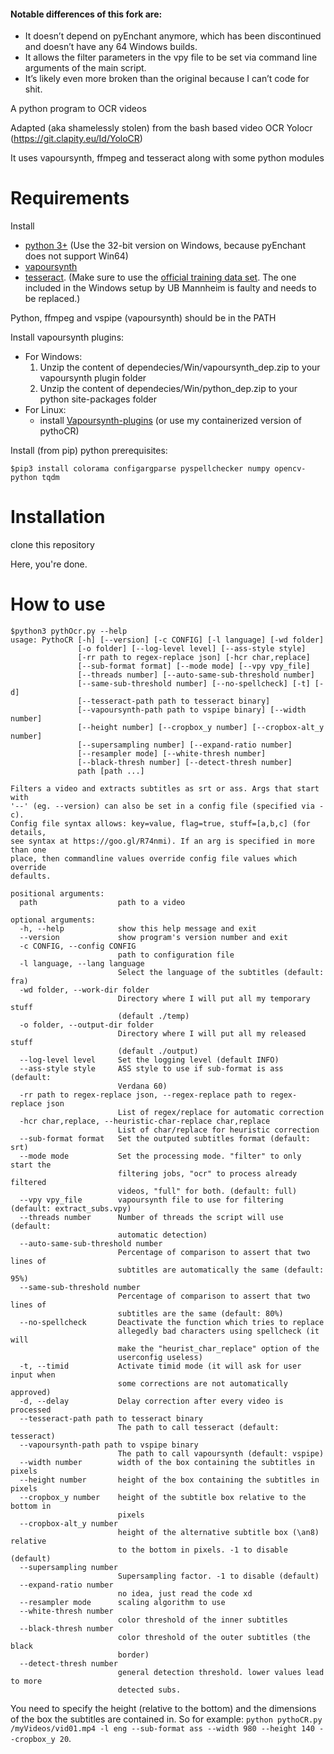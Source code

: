 #### Notable differences of this fork are:
- It doesn’t depend on pyEnchant anymore, which has been discontinued and doesn’t have any 64 Windows builds.
- It allows the filter parameters in the vpy file to be set via command line arguments of the main script.
- It’s likely even more broken than the original because I can’t code for shit.

A python program to OCR videos

Adapted (aka shamelessly stolen) from the bash based video OCR Yolocr (https://git.clapity.eu/Id/YoloCR)

It uses vapoursynth, ffmpeg and tesseract along with some python modules


Requirements
============

Install 
- [python 3+](https://www.python.org/downloads/release) (Use the 32-bit version on Windows, because pyEnchant does not support Win64)
- [vapoursynth](https://github.com/vapoursynth/vapoursynth/releases)
- [tesseract](https://github.com/tesseract-ocr/tesseract/wiki/Downloads).
(Make sure to use the [official training data set](https://github.com/tesseract-ocr/tesseract/wiki/Data-Files). The one included in the Windows setup by UB Mannheim is faulty and needs to be replaced.)

Python, ffmpeg and vspipe (vapoursynth) should be in the PATH

Install vapoursynth plugins:
- For Windows:
  1. Unzip the content of dependecies/Win/vapoursynth_dep.zip to your vapoursynth plugin folder
  2. Unzip the content of dependecies/Win/python_dep.zip to your python site-packages folder   
- For Linux:
  - install [Vapoursynth-plugins](https://github.com/darealshinji/vapoursynth-plugins) (or use my containerized version of pythoCR)

Install (from pip) python prerequisites:

`$pip3 install colorama configargparse pyspellchecker numpy opencv-python tqdm`

Installation
============

clone this repository

Here, you're done.

How to use
==========


```
$python3 pythOcr.py --help
usage: PythoCR [-h] [--version] [-c CONFIG] [-l language] [-wd folder]
               [-o folder] [--log-level level] [--ass-style style]
               [-rr path to regex-replace json] [-hcr char,replace]
               [--sub-format format] [--mode mode] [--vpy vpy_file]
               [--threads number] [--auto-same-sub-threshold number]
               [--same-sub-threshold number] [--no-spellcheck] [-t] [-d]
               [--tesseract-path path to tesseract binary]
               [--vapoursynth-path path to vspipe binary] [--width number]
               [--height number] [--cropbox_y number] [--cropbox-alt_y number]
               [--supersampling number] [--expand-ratio number]
               [--resampler mode] [--white-thresh number]
               [--black-thresh number] [--detect-thresh number]
               path [path ...]

Filters a video and extracts subtitles as srt or ass. Args that start with
'--' (eg. --version) can also be set in a config file (specified via -c).
Config file syntax allows: key=value, flag=true, stuff=[a,b,c] (for details,
see syntax at https://goo.gl/R74nmi). If an arg is specified in more than one
place, then commandline values override config file values which override
defaults.

positional arguments:
  path                  path to a video

optional arguments:
  -h, --help            show this help message and exit
  --version             show program's version number and exit
  -c CONFIG, --config CONFIG
                        path to configuration file
  -l language, --lang language
                        Select the language of the subtitles (default: fra)
  -wd folder, --work-dir folder
                        Directory where I will put all my temporary stuff
                        (default ./temp)
  -o folder, --output-dir folder
                        Directory where I will put all my released stuff
                        (default ./output)
  --log-level level     Set the logging level (default INFO)
  --ass-style style     ASS style to use if sub-format is ass (default:
                        Verdana 60)
  -rr path to regex-replace json, --regex-replace path to regex-replace json
                        List of regex/replace for automatic correction
  -hcr char,replace, --heuristic-char-replace char,replace
                        List of char/replace for heuristic correction
  --sub-format format   Set the outputed subtitles format (default: srt)
  --mode mode           Set the processing mode. "filter" to only start the
                        filtering jobs, "ocr" to process already filtered
                        videos, "full" for both. (default: full)
  --vpy vpy_file        vapoursynth file to use for filtering (default: extract_subs.vpy)
  --threads number      Number of threads the script will use (default:
                        automatic detection)
  --auto-same-sub-threshold number
                        Percentage of comparison to assert that two lines of
                        subtitles are automatically the same (default: 95%)
  --same-sub-threshold number
                        Percentage of comparison to assert that two lines of
                        subtitles are the same (default: 80%)
  --no-spellcheck       Deactivate the function which tries to replace
                        allegedly bad characters using spellcheck (it will
                        make the "heurist_char_replace" option of the
                        userconfig useless)
  -t, --timid           Activate timid mode (it will ask for user input when
                        some corrections are not automatically approved)
  -d, --delay           Delay correction after every video is processed
  --tesseract-path path to tesseract binary
                        The path to call tesseract (default: tesseract)
  --vapoursynth-path path to vspipe binary
                        The path to call vapoursynth (default: vspipe)
  --width number        width of the box containing the subtitles in pixels
  --height number       height of the box containing the subtitles in pixels
  --cropbox_y number    height of the subtitle box relative to the bottom in
                        pixels
  --cropbox-alt_y number
                        height of the alternative subtitle box (\an8) relative
                        to the bottom in pixels. -1 to disable (default)
  --supersampling number
                        Supersampling factor. -1 to disable (default)
  --expand-ratio number
                        no idea, just read the code xd
  --resampler mode      scaling algorithm to use
  --white-thresh number
                        color threshold of the inner subtitles
  --black-thresh number
                        color threshold of the outer subtitles (the black
                        border)
  --detect-thresh number
                        general detection threshold. lower values lead to more
                        detected subs.
```
You need to specify the height (relative to the bottom) and the dimensions of the box the subtitles are contained in. So for example:
`python pythoCR.py /myVideos/vid01.mp4 -l eng --sub-format ass --width 980 --height 140 --cropbox_y 20`. 
